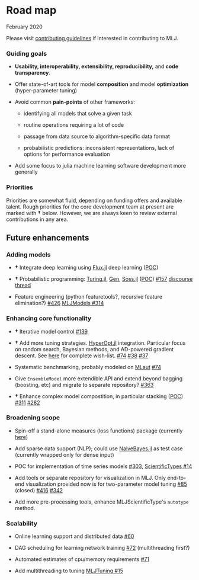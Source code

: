 # Road map

February 2020

Please visit [contributing guidelines](CONTRIBUTING.md) if interested
in contributing to MLJ.

### Guiding goals

-   **Usability, interoperability, extensibility, reproducibility,**
    and **code transparency**.

-   Offer state-of-art tools for model **composition** and model
    **optimization** (hyper-parameter tuning)

-   Avoid common **pain-points** of other frameworks:

    -   identifying all models that solve a given task

    -   routine operations requiring a lot of code

    -   passage from data source to algorithm-specific data format

    -   probabilistic predictions: inconsistent representations, lack
        of options for performance evaluation

-   Add some focus to julia machine learning software development more
    generally
	
### Priorities

Priorities are somewhat fluid, depending on funding offers and
available talent. Rough priorities for the core development team at
present are marked with **†** below. However, we are always keen to review
external contributions in any area.

## Future enhancements


### Adding models

- **†** Integrate deep learning using
  [Flux.jl](https://github.com/FluxML/Flux.jl.git) deep learning
  ([POC](https://github.com/alan-turing-institute/MLJFlux.jl))

-  **†** Probabilistic programming:
   [Turing.jl](https://github.com/TuringLang/Turing.jl),
   [Gen](https://github.com/probcomp/Gen),
   [Soss.jl](https://github.com/cscherrer/Soss.jl.git) ([POC](https://github.com/tlienart/SossMLJ.jl))
   [#157](https://github.com/alan-turing-institute/MLJ.jl/issues/157)
   [discourse thread](https://discourse.julialang.org/t/ppl-connection-to-mlj-jl/28736)

-   Feature engineering (python featuretools?, recursive feature
    elimination?)
    [#426](https://github.com/alan-turing-institute/MLJ.jl/issues/426) [MLJModels #314](https://github.com/alan-turing-institute/MLJModels.jl/issues/314)
	

### Enhancing core functionality

-   **†** Iterative model control [#139](https://github.com/alan-turing-institute/MLJ.jl/issues/139)

-   **†** Add more tuning
    strategies. [HyperOpt.jl](https://github.com/baggepinnen/Hyperopt.jl)
    integration. Particular focus on random search, Bayesian methods,
    and AD-powered gradient descent. See
    [here](https://github.com/alan-turing-institute/MLJTuning.jl#what-is-provided-here) for complete wish-list. [#74](https://github.com/alan-turing-institute/MLJ.jl/issues/74) [#38](https://github.com/alan-turing-institute/MLJ.jl/issues/38) [#37](https://github.com/alan-turing-institute/MLJ.jl/issues/37)

-   Systematic benchmarking, probably modeled on
    [MLaut](https://arxiv.org/abs/1901.03678) [#74](https://github.com/alan-turing-institute/MLJ.jl/issues/74)
	
-   Give `EnsembleModel` more extendible API and extend beyond bagging
    (boosting, etc) and migrate to separate repository?
    [#363](https://github.com/alan-turing-institute/MLJ.jl/issues/363)
	
-   **†** Enhance complex model compostition, in particular stacking
    ([POC](https://alan-turing-institute.github.io/MLJTutorials/getting-started/stacking/index.html))
    [#311](https://github.com/alan-turing-institute/MLJ.jl/issues/311)
    [#282](https://github.com/alan-turing-institute/MLJ.jl/issues/282)
	

### Broadening scope 

-   Spin-off a stand-alone measures (loss functions) package
    (currently
    [here](https://github.com/alan-turing-institute/MLJBase.jl/tree/master/src/measures))

-   Add sparse data support (NLP); could use
    [NaiveBayes.jl](https://github.com/dfdx/NaiveBayes.jl) as test
    case (currently wrapped only for dense input)

-   POC for implementation of time series models
    [#303](https://github.com/alan-turing-institute/MLJ.jl/issues/303),
    [ScientificTypes #14](https://github.com/alan-turing-institute/ScientificTypes.jl/issues/14)
	
-   Add tools or separate repository for visualization in MLJ. Only
    end-to-end visualization provided now is for two-parameter model
    tuning
    [#85](https://github.com/alan-turing-institute/MLJ.jl/issues/85)
    (closed)
    [#416](https://github.com/alan-turing-institute/MLJ.jl/issues/416)
    [#342](https://github.com/alan-turing-institute/MLJ.jl/issues/342)
	
-   Add more pre-processing tools, enhance MLJScientificType's
    `autotype` method.

### Scalability 

-   Online learning support and distributed data
    [#60](https://github.com/alan-turing-institute/MLJ.jl/issues/60)

-   DAG scheduling for learning network training
    [#72](https://github.com/alan-turing-institute/MLJ.jl/issues/72)
    (multithreading first?)

-   Automated estimates of cpu/memory requirements
    [#71](https://github.com/alan-turing-institute/MLJ.jl/issues/71)

-   Add multithreading to tuning [MLJTuning #15](https://github.com/alan-turing-institute/MLJTuning.jl/issues/15)
